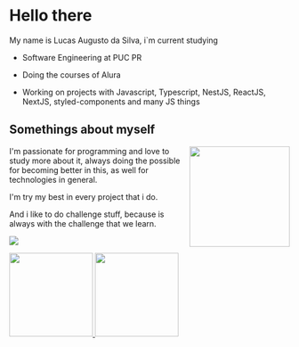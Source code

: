 # Hello there
<div>
  <p> My name is Lucas Augusto da Silva, i`m current studying </p>
  <ul>
    <li><p>Software Engineering at PUC PR</p></li>
    <li><p>Doing the courses of Alura</p></li>
    <li><p>Working on projects with Javascript, Typescript, NestJS, ReactJS, NextJS, styled-components and many JS things</p></li>
  </ul>
</div>

<div>
  <h2>Somethings about myself</h2>

  <img align="right" width="180" src="https://i.pinimg.com/originals/a0/d5/81/a0d581666d26dd9c66bf8ed395cba948.gif">

  <p>I'm passionate for programming and love to study more about it, always doing the possible for becoming better in this, as well for technologies in general.</p>
  <p>I'm try my best in every project that i do.</p>
  <p>And i like to do challenge stuff, because is always with the challenge that we learn.</p>
  <p><a href="https://www.linkedin.com/in/lucas-augusto-silva-6a12aa135/"><img src="https://img.shields.io/badge/Linkedin-LucasAuSilva-blue"></a> </p>
</div>

<div>
  <a href="https://github.com/LucasAuSilva">
  <img height="150em" src="https://github-readme-stats.vercel.app/api?username=LucasAuSilva&count_private=true&show_icons=true&hide=prs,contribs&include_all_commits=true&theme=tokyonight">
  <img height="150em" src="https://github-readme-stats.vercel.app/api/top-langs/?username=LucasAuSilva&layout=compact&langs_count=8&theme=tokyonight">
</div> 

